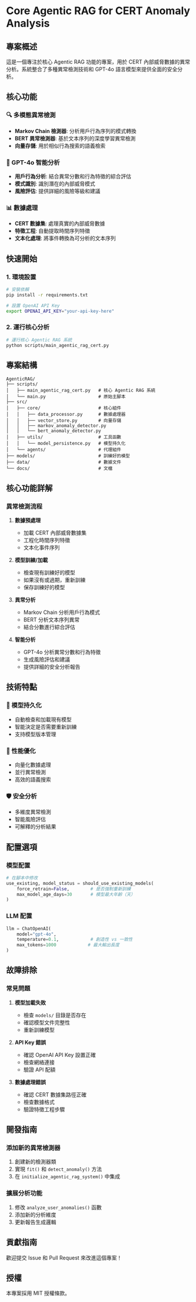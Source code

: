# Core Agentic RAG for CERT Anomaly Analysis

## 專案概述

這是一個專注於核心 Agentic RAG 功能的專案，用於 CERT 內部威脅數據的異常分析。系統整合了多種異常檢測技術和 GPT-4o 語言模型來提供全面的安全分析。

## 核心功能

### 🔍 多模態異常檢測
- **Markov Chain 檢測器**: 分析用戶行為序列的模式轉換
- **BERT 異常檢測器**: 基於文本序列的深度學習異常檢測
- **向量存儲**: 用於相似行為搜索的語義檢索

### 🤖 GPT-4o 智能分析
- **用戶行為分析**: 結合異常分數和行為特徵的綜合評估
- **模式識別**: 識別潛在的內部威脅模式
- **風險評估**: 提供詳細的風險等級和建議

### 📊 數據處理
- **CERT 數據集**: 處理真實的內部威脅數據
- **特徵工程**: 自動提取時間序列特徵
- **文本化處理**: 將事件轉換為可分析的文本序列

## 快速開始

### 1. 環境設置

```bash
# 安裝依賴
pip install -r requirements.txt

# 設置 OpenAI API Key
export OPENAI_API_KEY="your-api-key-here"
```

### 2. 運行核心分析

```bash
# 運行核心 Agentic RAG 系統
python scripts/main_agentic_rag_cert.py
```

## 專案結構

```
AgenticRAG/
├── scripts/
│   ├── main_agentic_rag_cert.py   # 核心 Agentic RAG 系統
│   └── main.py                    # 原始主腳本
├── src/
│   ├── core/                      # 核心組件
│   │   ├── data_processor.py      # 數據處理器
│   │   ├── vector_store.py        # 向量存儲
│   │   ├── markov_anomaly_detector.py
│   │   └── bert_anomaly_detector.py
│   ├── utils/                     # 工具函數
│   │   └── model_persistence.py   # 模型持久化
│   └── agents/                    # 代理組件
├── models/                        # 訓練好的模型
├── data/                          # 數據文件
└── docs/                          # 文檔
```

## 核心功能詳解

### 異常檢測流程

1. **數據預處理**
   - 加載 CERT 內部威脅數據集
   - 工程化時間序列特徵
   - 文本化事件序列

2. **模型訓練/加載**
   - 檢查現有訓練好的模型
   - 如果沒有或過期，重新訓練
   - 保存訓練好的模型

3. **異常分析**
   - Markov Chain 分析用戶行為模式
   - BERT 分析文本序列異常
   - 結合分數進行綜合評估

4. **智能分析**
   - GPT-4o 分析異常分數和行為特徵
   - 生成風險評估和建議
   - 提供詳細的安全分析報告

## 技術特點

### 🔧 模型持久化
- 自動檢查和加載現有模型
- 智能決定是否需要重新訓練
- 支持模型版本管理

### 🚀 性能優化
- 向量化數據處理
- 並行異常檢測
- 高效的語義搜索

### 🛡️ 安全分析
- 多維度異常檢測
- 智能風險評估
- 可解釋的分析結果

## 配置選項

### 模型配置
```python
# 在腳本中修改
use_existing, model_status = should_use_existing_models(
    force_retrain=False,        # 是否強制重新訓練
    max_model_age_days=30       # 模型最大年齡（天）
)
```

### LLM 配置
```python
llm = ChatOpenAI(
    model="gpt-4o",
    temperature=0.1,            # 創造性 vs 一致性
    max_tokens=1000            # 最大輸出長度
)
```

## 故障排除

### 常見問題

1. **模型加載失敗**
   - 檢查 `models/` 目錄是否存在
   - 確認模型文件完整性
   - 重新訓練模型

2. **API Key 錯誤**
   - 確認 OpenAI API Key 設置正確
   - 檢查網絡連接
   - 驗證 API 配額

3. **數據處理錯誤**
   - 確認 CERT 數據集路徑正確
   - 檢查數據格式
   - 驗證特徵工程步驟

## 開發指南

### 添加新的異常檢測器

1. 創建新的檢測器類
2. 實現 `fit()` 和 `detect_anomaly()` 方法
3. 在 `initialize_agentic_rag_system()` 中集成

### 擴展分析功能

1. 修改 `analyze_user_anomalies()` 函數
2. 添加新的分析維度
3. 更新報告生成邏輯

## 貢獻指南

歡迎提交 Issue 和 Pull Request 來改進這個專案！

## 授權

本專案採用 MIT 授權條款。 
